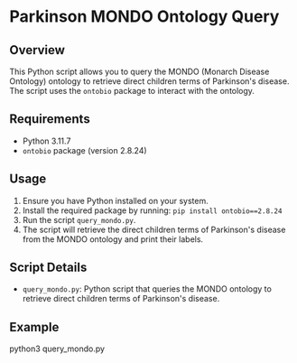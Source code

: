 # Parkinson MONDO Ontology Query
## Overview
This Python script allows you to query the MONDO (Monarch Disease Ontology) ontology to retrieve direct children terms of Parkinson's disease. The script uses the `ontobio` package to interact with the ontology.

## Requirements
- Python 3.11.7
- `ontobio` package (version 2.8.24)

## Usage
1. Ensure you have Python installed on your system.
2. Install the required package by running: `pip install ontobio==2.8.24`
4. Run the script `query_mondo.py`.
5. The script will retrieve the direct children terms of Parkinson's disease from the MONDO ontology and print their labels.

## Script Details
- `query_mondo.py`: Python script that queries the MONDO ontology to retrieve direct children terms of Parkinson's disease.

## Example
python3 query_mondo.py

